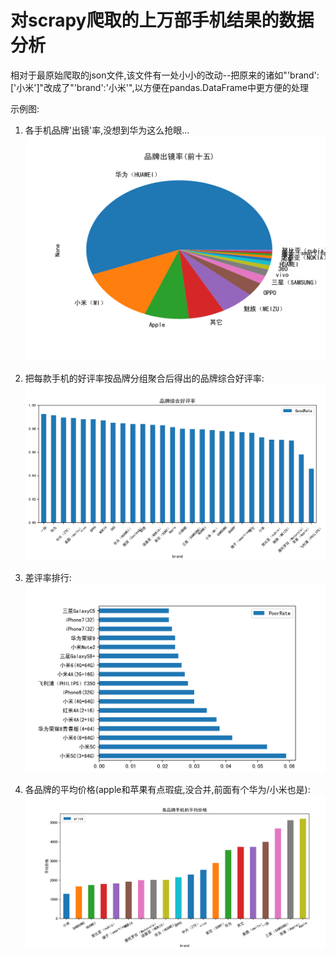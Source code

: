 # 对scrapy爬取的上万部手机结果的数据分析
相对于最原始爬取的json文件,该文件有一处小小的改动--把原来的诸如"'brand':['小米']"改成了"'brand':'小米'",以方便在pandas.DataFrame中更方便的处理

示例图:
1. 各手机品牌'出镜'率,没想到华为这么抢眼...
![Figure_2.png](./Figure_2.png)


2. 把每款手机的好评率按品牌分组聚合后得出的品牌综合好评率:
![Figure_3.png](./Figure_3.png)

3. 差评率排行:
![Figure_4.png](./Figure_4.png)

4. 各品牌的平均价格(apple和苹果有点瑕疵,没合并,前面有个华为/小米也是):
![Figure_5.png](./Figure_5.png)
